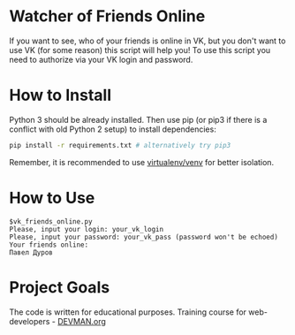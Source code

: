 # Watcher of Friends Online

If you want to see, who of your friends is online in VK, but you don't want to use VK (for some reason) this script will help you! To use this script you need to authorize via your VK login and password. 

# How to Install

Python 3 should be already installed. Then use pip (or pip3 if there is a conflict with old Python 2 setup) to install dependencies:

```bash
pip install -r requirements.txt # alternatively try pip3
```

Remember, it is recommended to use [virtualenv/venv](https://devman.org/encyclopedia/pip/pip_virtualenv/) for better isolation.

# How to Use
```
$vk_friends_online.py
Please, input your login: your_vk_login
Please, input your password: your_vk_pass (password won't be echoed)
Your friends online:
Павел Дуров

```
# Project Goals

The code is written for educational purposes. Training course for web-developers - [DEVMAN.org](https://devman.org)
